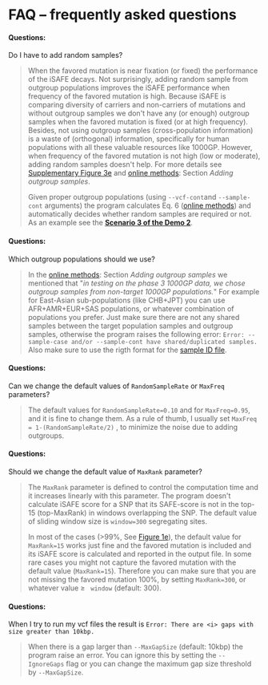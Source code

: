 
FAQ – frequently asked questions
=============
<h4>Questions: </h4> 

Do I have to add random samples?

>When the favored mutation is near fixation (or fixed) the performance of the iSAFE decays. Not surprisingly, adding random sample from outgroup populations improves the iSAFE performance when frequency of the favored mutation is high. Because iSAFE is comparing diversity of carriers and non-carriers of mutations  and without outgroup samples we don't have any (or enough) outgroup samples when the favored mutation is fixed (or at high frequency). Besides, not using outgroup samples (cross-population information) is a waste of (orthogonal) information, specifically for human populations with all these valuable resources like 1000GP. 
>However, when frequency of the favored mutation is not high (low or moderate), adding random samples doesn't help. For more details see [Supplementary Figure 3e](https://www.nature.com/articles/nmeth.4606/figures/6) and [online methods](https://www.nature.com/articles/nmeth.4606#methods): Section *Adding outgroup samples*.
>
>Given proper outgroup populations (using ```--vcf-cont```and ```--sample-cont``` arguments) the program calculates Eq. 6 ([online methods](https://www.nature.com/articles/nmeth.4606#methods)) and automatically decides whether random samples are required or not. As an example see the [**Scenario 3 of the Demo 2**](https://github.com/alek0991/iSAFE#demo-2-input-in-vcf-format).

<h4>Questions: </h4>

Which outgroup populations should we use?

>In the [online methods](https://www.nature.com/articles/nmeth.4606#methods): Section *Adding outgroup samples* we mentioned that "*in testing on the phase 3 1000GP data, we chose outgroup samples from non-target 1000GP populations.*" For example for East-Asian sub-populations (like CHB+JPT) you can use AFR+AMR+EUR+SAS populations, or whatever combination of populations you prefer. Just make sure there are not any shared samples between the target population samples and outgroup samples, otherwise the program raises the following error:
```Error: --sample-case and/or --sample-cont have shared/duplicated samples.```  Also make sure to use the rigth format for the [sample ID file](https://github.com/alek0991/iSAFE/blob/master/sample_ID_format.md). 

<h4>Questions: </h4>

Can we change the default values of ```RandomSampleRate``` or ```MaxFreq``` parameters?

>The default values for ```RandomSampleRate=0.10``` and for ```MaxFreq=0.95```, and it is fine to change them. As a rule of thumb, I usually set ```MaxFreq = 1-(RandomSampleRate/2)``` , to minimize the noise due to adding outgroups.

<h4>Questions: </h4>

Should we change the default value of ```MaxRank``` parameter?

>The ```MaxRank``` parameter is defined to control the computation time and it increases linearly with this parameter. The program doesn't calculate iSAFE score for a SNP that its SAFE-score is not in the top-15 (top-MaxRank) in windows overlapping the SNP. The default value of sliding window size is ```window=300``` segregating sites. 
>
>In most of the cases (&gt;99%, See [Figure 1e](https://www.nature.com/articles/nmeth.4606/figures/1)), the default value for ```MaxRank=15``` works just fine and the favored mutation is included and its iSAFE score is calculated and reported in the output file. In some rare cases you might not capture the favored mutation with the default value (```MaxRank=15```). Therefore you can make sure that you are not missing the favored mutation 100%, by setting ```MaxRank=300```, or whatever value &#8805; ``` window``` (default: 300).

<h4>Questions: </h4>

When I try to run my vcf files the result is ```Error: There are <i> gaps with size greater than 10kbp.```
 
>When there is a gap larger than ```--MaxGapSize``` (default: 10kbp) the program raise an error. You can ignore this by setting the ```--IgnoreGaps``` flag or you can change the maximum gap size threshold by ```--MaxGapSize```.


